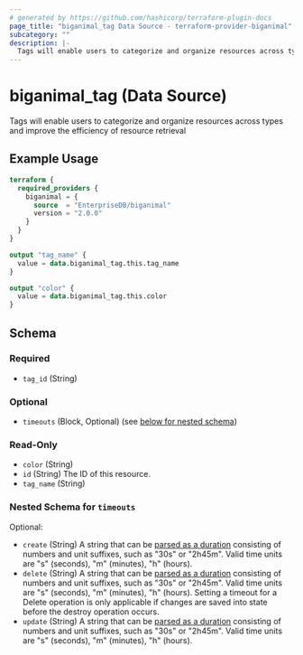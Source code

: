 ```yaml
---
# generated by https://github.com/hashicorp/terraform-plugin-docs
page_title: "biganimal_tag Data Source - terraform-provider-biganimal"
subcategory: ""
description: |-
  Tags will enable users to categorize and organize resources across types and improve the efficiency of resource retrieval
---
```


# biganimal_tag (Data Source)

Tags will enable users to categorize and organize resources across types and improve the efficiency of resource retrieval

## Example Usage

```terraform
terraform {
  required_providers {
    biganimal = {
      source  = "EnterpriseDB/biganimal"
      version = "2.0.0"
    }
  }
}

output "tag_name" {
  value = data.biganimal_tag.this.tag_name
}

output "color" {
  value = data.biganimal_tag.this.color
}
```

<!-- schema generated by tfplugindocs -->
## Schema

### Required

- `tag_id` (String)

### Optional

- `timeouts` (Block, Optional) (see [below for nested schema](#nestedblock--timeouts))

### Read-Only

- `color` (String)
- `id` (String) The ID of this resource.
- `tag_name` (String)

<a id="nestedblock--timeouts"></a>
### Nested Schema for `timeouts`

Optional:

- `create` (String) A string that can be [parsed as a duration](https://pkg.go.dev/time#ParseDuration) consisting of numbers and unit suffixes, such as "30s" or "2h45m". Valid time units are "s" (seconds), "m" (minutes), "h" (hours).
- `delete` (String) A string that can be [parsed as a duration](https://pkg.go.dev/time#ParseDuration) consisting of numbers and unit suffixes, such as "30s" or "2h45m". Valid time units are "s" (seconds), "m" (minutes), "h" (hours). Setting a timeout for a Delete operation is only applicable if changes are saved into state before the destroy operation occurs.
- `update` (String) A string that can be [parsed as a duration](https://pkg.go.dev/time#ParseDuration) consisting of numbers and unit suffixes, such as "30s" or "2h45m". Valid time units are "s" (seconds), "m" (minutes), "h" (hours).
